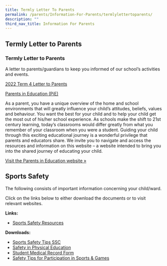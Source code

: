 ```yaml
---
title: Termly Letter To Parents
permalink: /parents/Information-For-Parents/termlylettertoparents/
description: ""
third_nav_title: Information For Parents
---
```

## Termly Letter to Parents

### **Termly Letter to Parents**


A letter to parents/guardians to keep you informed of our school’s activities and events.

[2022 Term 4 Letter to Parents](https://tanglinsec.moe.edu.sg/wp-content/uploads/2022/09/2022-Term-4-Letter-to-Parents_edited.pdf) 

[Parents in Education (PiE)](http://parents-in-education.moe.gov.sg/) 


As a parent, you have a unique overview of the home and school environments that will greatly influence your child’s attitudes, beliefs, values and behaviour. You want the best for your child and to help your child get the most out of his/her school experience. As schools make the shift to 21st century learning, today’s classrooms would differ greatly from what you remember of your classroom when you were a student. Guiding your child through this exciting educational journey is a wonderful privilege that parents and educators share. We invite you to navigate and access the resources and information on this website – a website intended to bring you into the shared journey of educating your child.

[Visit the Parents in Education website »](http://parents-in-education.moe.gov.sg/)

## Sports Safety


The following consists of important information concerning your child/ward.

Click on the links below to either download the documents or to visit relevant websites.

**Links:**

*   [Sports Safety Resources](http://sssc.schoolsports.sg/safety_resources)

**Downloads:**

*   [Sports Safety Tips SSC](https://tanglinsec.moe.edu.sg/wp-content/uploads/files/sports-safety-tips-ssc.pdf)
*   [Safety in Physical Education](https://tanglinsec.moe.edu.sg/wp-content/uploads/files/safety-in-physical-education.pdf)
*   [Student Medical Record Form](https://tanglinsec.moe.edu.sg/wp-content/uploads/files/student-medical-record-form.pdf)
*   [Safety Tips for Participation in Sports & Games](https://tanglinsec.moe.edu.sg/wp-content/uploads/files/safety-tips-for-participating-in-sports-and-games.pdf)